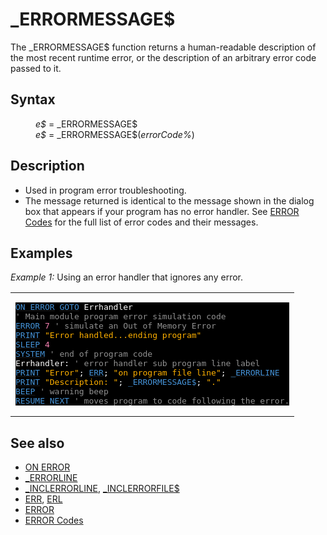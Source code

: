 <style>pre.codeide, pre.outputfixed, .outputcrt0 { background-color: #000 !important; color: #FFF !important; }</style><!DOCTYPE html>
<html class="client-nojs" dir="ltr" lang="en">
<head>
<title>_ERRORMESSAGE$ - QB64 Phoenix Edition Wiki</title>
</head>
<body class="mediawiki ltr sitedir-ltr mw-hide-empty-elt ns-0 ns-subject page-ERRORMESSAGE rootpage-ERRORMESSAGE skin-vector action-view skin-vector-legacy vector-feature-language-in-header-enabled vector-feature-language-in-main-page-header-disabled vector-feature-language-alert-in-sidebar-disabled vector-feature-sticky-header-disabled vector-feature-sticky-header-edit-disabled vector-feature-table-of-contents-disabled vector-feature-visual-enhancement-next-disabled">
<div class="mw-body" id="content" role="main">
<a id="top"></a>
<h1 class="firstHeading mw-first-heading" id="firstHeading">_ERRORMESSAGE$</h1>
<div class="vector-body" id="bodyContent">
<div class="mw-body-content mw-content-ltr" dir="ltr" id="mw-content-text" lang="en"><div class="mw-parser-output"><p>The <a class="mw-selflink selflink">_ERRORMESSAGE$</a> function returns a human-readable description of the most recent runtime error, or the description of an arbitrary error code passed to it.
</p>
<h2><span class="mw-headline" id="Syntax">Syntax</span></h2>
<dl><dd><i>e$</i> = <a class="mw-selflink selflink">_ERRORMESSAGE$</a></dd>
<dd><i>e$</i> = <a class="mw-selflink selflink">_ERRORMESSAGE$</a>(<i>errorCode%</i>)</dd></dl>
<p>
</p>
<h2><span class="mw-headline" id="Description">Description</span></h2>
<ul><li>Used in program error troubleshooting.</li>
<li>The message returned is identical to the message shown in the dialog box that appears if your program has no error handler. See <a href="ERROR_Codes" title="ERROR Codes">ERROR Codes</a> for the full list of error codes and their messages.</li></ul>
<p>
</p>
<h2><span class="mw-headline" id="Examples">Examples</span></h2>
<p><i>Example 1:</i> Using an error handler that ignores any error.
</p>
<table cellpadding="15px" width="100%">
<tbody><tr>
<td><pre class="codeide"><a href="ON_ERROR" title="ON ERROR"><span style="color:#4593D8;">ON ERROR</span></a> <a href="GOTO" title="GOTO"><span style="color:#4593D8;">GOTO</span></a> Errhandler
<span style="color:#919191;">' Main module program error simulation code</span>
<a href="ERROR" title="ERROR"><span style="color:#4593D8;">ERROR</span></a> <span style="color:#F580B1;">7</span> <span style="color:#919191;">' simulate an Out of Memory Error</span>
<a href="PRINT" title="PRINT"><span style="color:#4593D8;">PRINT</span></a> <span style="color:#FFB100;">"Error handled...ending program"</span>
<a href="SLEEP" title="SLEEP"><span style="color:#4593D8;">SLEEP</span></a> <span style="color:#F580B1;">4</span>
<a href="SYSTEM" title="SYSTEM"><span style="color:#4593D8;">SYSTEM</span></a> <span style="color:#919191;">' end of program code</span>
Errhandler: <span style="color:#919191;">' error handler sub program line label</span>
<a href="PRINT" title="PRINT"><span style="color:#4593D8;">PRINT</span></a> <span style="color:#FFB100;">"Error"</span>; <a href="ERR" title="ERR"><span style="color:#4593D8;">ERR</span></a>; <span style="color:#FFB100;">"on program file line"</span>; <a href="ERRORLINE" title="ERRORLINE"><span style="color:#4593D8;">_ERRORLINE</span></a>
<a href="PRINT" title="PRINT"><span style="color:#4593D8;">PRINT</span></a> <span style="color:#FFB100;">"Description: "</span>; <a class="mw-selflink selflink"><span style="color:#4593D8;">_ERRORMESSAGE$</span></a>; <span style="color:#FFB100;">"."</span>
<a href="BEEP" title="BEEP"><span style="color:#4593D8;">BEEP</span></a> <span style="color:#919191;">' warning beep</span>
<a href="RESUME" title="RESUME"><span style="color:#4593D8;">RESUME</span></a> <a href="NEXT" title="NEXT"><span style="color:#4593D8;">NEXT</span></a> <span style="color:#919191;">' moves program to code following the error.</span>
</pre>
</td></tr></tbody></table>
<p>
</p>
<h2><span class="mw-headline" id="See_also">See also</span></h2>
<ul><li><a href="ON_ERROR" title="ON ERROR">ON ERROR</a></li>
<li><a href="ERRORLINE" title="ERRORLINE">_ERRORLINE</a></li>
<li><a href="INCLERRORLINE" title="INCLERRORLINE">_INCLERRORLINE</a>, <a href="INCLERRORFILE$" title="INCLERRORFILE$">_INCLERRORFILE$</a></li>
<li><a href="ERR" title="ERR">ERR</a>, <a href="ERL" title="ERL">ERL</a></li>
<li><a href="ERROR" title="ERROR">ERROR</a></li>
<li><a href="ERROR_Codes" title="ERROR Codes">ERROR Codes</a></li></ul>
<p>
</p>
<!-- 
NewPP limit report
Cached time: 20240715062328
Cache expiry: 86400
Reduced expiry: false
Complications: [show‐toc]
CPU time usage: 0.033 seconds
Real time usage: 0.043 seconds
Preprocessor visited node count: 255/1000000
Post‐expand include size: 2262/2097152 bytes
Template argument size: 649/2097152 bytes
Highest expansion depth: 4/100
Expensive parser function count: 0/100
Unstrip recursion depth: 0/20
Unstrip post‐expand size: 272/5000000 bytes
-->
<!--
Transclusion expansion time report (%,ms,calls,template)
100.00%   26.161      1 -total
 11.63%    3.042      1 Template:PageSyntax
 10.59%    2.769     13 Template:Text
  9.99%    2.614     14 Template:Cl
  9.73%    2.545      3 Template:Parameter
  9.18%    2.401      1 Template:PageDescription
  8.65%    2.262      1 Template:PageExamples
  7.91%    2.070      1 Template:CodeEnd
  7.88%    2.061      1 Template:CodeStart
  7.07%    1.849      1 Template:PageNavigation
-->
<!-- Saved in parser cache with key qb64pnix_mw19894-mwmb_:pcache:idhash:743-0!canonical and timestamp 20240715062328 and revision id 8329.
 -->
</div>
</div>
</div>
</div>
</body>
</html>